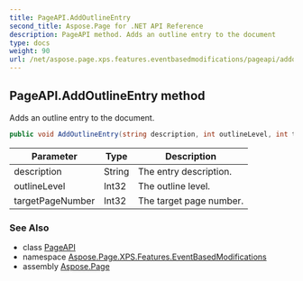 ```yaml
---
title: PageAPI.AddOutlineEntry
second_title: Aspose.Page for .NET API Reference
description: PageAPI method. Adds an outline entry to the document
type: docs
weight: 90
url: /net/aspose.page.xps.features.eventbasedmodifications/pageapi/addoutlineentry/
---
```

## PageAPI.AddOutlineEntry method

Adds an outline entry to the document.

```csharp
public void AddOutlineEntry(string description, int outlineLevel, int targetPageNumber)
```

| Parameter | Type | Description |
| --- | --- | --- |
| description | String | The entry description. |
| outlineLevel | Int32 | The outline level. |
| targetPageNumber | Int32 | The target page number. |

### See Also

* class [PageAPI](../)
* namespace [Aspose.Page.XPS.Features.EventBasedModifications](../../pageapi/)
* assembly [Aspose.Page](../../../)


